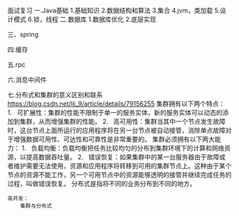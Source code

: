 面试复习
一.Java基础
  1.基础知识
  2.数据结构和算法
  3.集合
  4.jvm，类加载
  5.设计模式 
  6.锁，线程
二.数据库
  1.数据库优化
  2.底层实现
  
三、spring

四.缓存  

五.rpc  

六.消息中间件

七.分布式和集群的意义区别和联系 https://blog.csdn.net/ljj_9/article/details/79156255
    集群拥有以下两个特点：
        1.   可扩展性：集群的性能不限制于单一的服务实体，新的服务实体可以动态的添加到集群，从而增强集群的性能。
        2.   高可用性：集群当其中一个节点发生故障时，这台节点上面所运行的应用程序将在另一台节点被自动接管，消除单点故障对于增强数据可用性、可达性和可靠性是非常重要的。
    集群必须拥有以下两大能力：
        1.   负载均衡：负载均衡把任务比较均匀的分布到集群环境下的计算和网络资源，以提高数据吞吐量。
        2.   错误恢复：如果集群中的某一台服务器由于故障或者维护需要无法使用，资源和应用程序将转移到可用的集群节点上。这种由于某个节点的资源不能工作，另一个可用节点中的资源能够透明的接管并继续完成任务的过程，叫做错误恢复。
    分布式是指将不同的业务分布到不同的地方。
    
    高并发：
        集群与分布式
    
    

